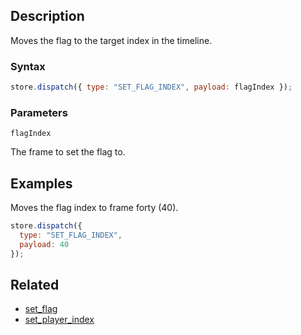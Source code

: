 ## Description

Moves the flag to the target index in the timeline.

### Syntax

```js
store.dispatch({ type: "SET_FLAG_INDEX", payload: flagIndex });
```

### Parameters

`flagIndex`

The frame to set the flag to.

## Examples

Moves the flag index to frame forty (40).

```js
store.dispatch({
  type: "SET_FLAG_INDEX",
  payload: 40
});
```

## Related

- [set_flag](./set_flag.md)
- [set_player_index](./set_player_index.md)
